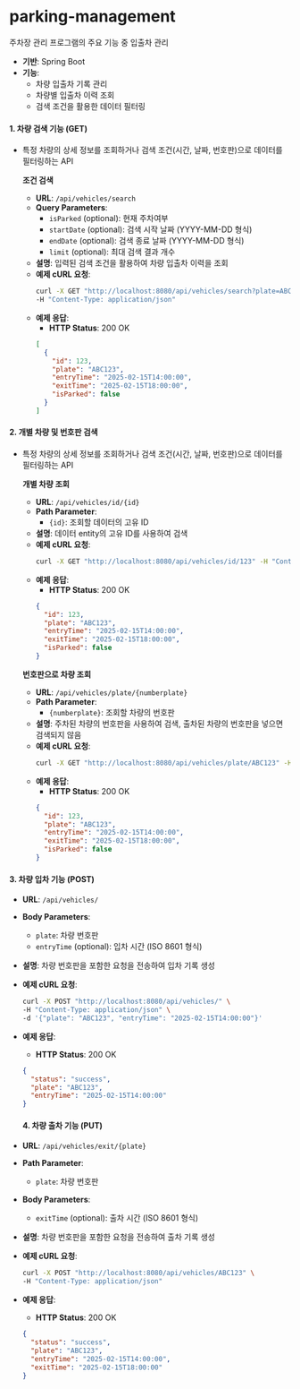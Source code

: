 # parking-management
주차장 관리 프로그램의 주요 기능 중 입출차 관리

- **기반**: Spring Boot
- **기능**:
  - 차량 입출차 기록 관리
  - 차량별 입출차 이력 조회
  - 검색 조건을 활용한 데이터 필터링

#### **1. 차량 검색 기능 (GET)**

- 특정 차량의 상세 정보를 조회하거나 검색 조건(시간, 날짜, 번호판)으로 데이터를 필터링하는 API

  **조건 검색**
  - **URL**: `/api/vehicles/search`
  - **Query Parameters**:
    - `isParked` (optional): 현재 주차여부
    - `startDate` (optional): 검색 시작 날짜 (YYYY-MM-DD 형식)
    - `endDate` (optional): 검색 종료 날짜 (YYYY-MM-DD 형식)
    - `limit` (optional): 최대 검색 결과 개수
  - **설명**: 입력된 검색 조건을 활용하여 차량 입출차 이력을 조회
  - **예제 cURL 요청**:
    ```bash
    curl -X GET "http://localhost:8080/api/vehicles/search?plate=ABC123&startDate=2025-02-10&endDate=2025-02-15&limit=5" \
    -H "Content-Type: application/json"
    ```
  - **예제 응답**:
    - **HTTP Status**: 200 OK
    ```json
    [
      {
        "id": 123,
        "plate": "ABC123",
        "entryTime": "2025-02-15T14:00:00",
        "exitTime": "2025-02-15T18:00:00",
        "isParked": false
      }
    ]
    ```

#### **2. 개별 차량 및 번호판 검색**

- 특정 차량의 상세 정보를 조회하거나 검색 조건(시간, 날짜, 번호판)으로 데이터를 필터링하는 API

  **개별 차량 조회**
  - **URL**: `/api/vehicles/id/{id}`
  - **Path Parameter**:
    - `{id}`: 조회할 데이터의 고유 ID
  - **설명**: 데이터 entity의 고유 ID를 사용하여 검색
  - **예제 cURL 요청**:
    ```bash
    curl -X GET "http://localhost:8080/api/vehicles/id/123" -H "Content-Type: application/json"
    ```
  - **예제 응답**:
    - **HTTP Status**: 200 OK
    ```json
    {
      "id": 123,
      "plate": "ABC123",
      "entryTime": "2025-02-15T14:00:00",
      "exitTime": "2025-02-15T18:00:00",
      "isParked": false
    }
    ```
  **번호판으로 차량 조회**
  - **URL**: `/api/vehicles/plate/{numberplate}`
  - **Path Parameter**:
    - `{numberplate}`: 조회할 차량의 번호판
  - **설명**: 주차된 차량의 번호판을 사용하여 검색, 출차된 차량의 번호판을 넣으면 검색되지 않음
  - **예제 cURL 요청**:
    ```bash
    curl -X GET "http://localhost:8080/api/vehicles/plate/ABC123" -H "Content-Type: application/json"
    ```
  - **예제 응답**:
    - **HTTP Status**: 200 OK
    ```json
    {
      "id": 123,
      "plate": "ABC123",
      "entryTime": "2025-02-15T14:00:00",
      "exitTime": "2025-02-15T18:00:00",
      "isParked": false
    }
    ```

#### **3. 차량 입차 기능 (POST)**

- **URL**: `/api/vehicles/`
- **Body Parameters**:
  - `plate`: 차량 번호판
  - `entryTime` (optional): 입차 시간 (ISO 8601 형식) 
- **설명**: 차량 번호판을 포함한 요청을 전송하여 입차 기록 생성
- **예제 cURL 요청**:
  ```bash
  curl -X POST "http://localhost:8080/api/vehicles/" \
  -H "Content-Type: application/json" \
  -d '{"plate": "ABC123", "entryTime": "2025-02-15T14:00:00"}'
  ```
- **예제 응답**:
  - **HTTP Status**: 200 OK
  ```json
  {
    "status": "success",
    "plate": "ABC123",
    "entryTime": "2025-02-15T14:00:00"
  }
  ```

  #### **4. 차량 출차 기능 (PUT)**

- **URL**: `/api/vehicles/exit/{plate}`
- **Path Parameter**:
    - `plate`: 차량 번호판
- **Body Parameters**:
  - `exitTime` (optional): 출차 시간 (ISO 8601 형식)
- **설명**: 차량 번호판을 포함한 요청을 전송하여 출차 기록 생성
- **예제 cURL 요청**:
  ```bash
  curl -X POST "http://localhost:8080/api/vehicles/ABC123" \
  -H "Content-Type: application/json"
  ```
- **예제 응답**:
  - **HTTP Status**: 200 OK
  ```json
  {
    "status": "success",
    "plate": "ABC123",
    "entryTime": "2025-02-15T14:00:00",
    "exitTime": "2025-02-15T18:00:00"
  }
  ```

